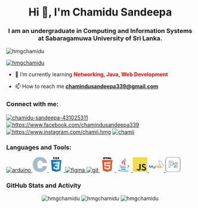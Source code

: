 <h1 align="center">Hi 👋, I'm Chamidu Sandeepa</h1>
<h3 align="center">I am an undergraduate in Computing and Information Systems at Sabaragamuwa University of Sri Lanka.</h3>

<p align="left"> <img src="https://komarev.com/ghpvc/?username=hmgchamidu&label=Profile%20views&color=0e75b6&style=flat" alt="hmgchamidu" /> </p>

<p align="left"> <a href="https://github.com/ryo-ma/github-profile-trophy"><img src="https://github-profile-trophy.vercel.app/?username=hmgchamidu&theme=darkhub" alt="hmgchamidu" /></a> </p>

- 🌱 I’m currently learning **<span style="color:red;">Networking, Java, Web Development</span>**

- 📫 How to reach me **chamindusandeepa339@gmail.com**

<h3 align="left">Connect with me:</h3>
<p align="left">
<a href="https://linkedin.com/in/chamidu-sandeepa-431025311" target="blank"><img align="center" src="https://raw.githubusercontent.com/rahuldkjain/github-profile-readme-generator/master/src/images/icons/Social/linked-in-alt.svg" alt="chamidu-sandeepa-431025311" height="30" width="40" /></a>
<a href="https://fb.com/https://www.facebook.com/chamindusandeepa339" target="blank"><img align="center" src="https://raw.githubusercontent.com/rahuldkjain/github-profile-readme-generator/master/src/images/icons/Social/facebook.svg" alt="https://www.facebook.com/chamindusandeepa339" height="30" width="40" /></a>
<a href="https://instagram.com/https://www.instagram.com/chamii.hmg" target="blank"><img align="center" src="https://raw.githubusercontent.com/rahuldkjain/github-profile-readme-generator/master/src/images/icons/Social/instagram.svg" alt="https://www.instagram.com/chamii.hmg" height="30" width="40" /></a>
<a href="https://medium.com/chamii" target="blank"><img align="center" src="https://raw.githubusercontent.com/rahuldkjain/github-profile-readme-generator/master/src/images/icons/Social/medium.svg" alt="chamii" height="30" width="40" /></a>
</p>

<h3 align="left">Languages and Tools:</h3>
<p align="left"> <a href="https://www.arduino.cc/" target="_blank" rel="noreferrer"> <img src="https://cdn.worldvectorlogo.com/logos/arduino-1.svg" alt="arduino" width="40" height="40"/> </a> <a href="https://www.cprogramming.com/" target="_blank" rel="noreferrer"> <img src="https://raw.githubusercontent.com/devicons/devicon/master/icons/c/c-original.svg" alt="c" width="40" height="40"/> </a> <a href="https://www.w3schools.com/css/" target="_blank" rel="noreferrer"> <img src="https://raw.githubusercontent.com/devicons/devicon/master/icons/css3/css3-original-wordmark.svg" alt="css3" width="40" height="40"/> </a> <a href="https://www.figma.com/" target="_blank" rel="noreferrer"> <img src="https://www.vectorlogo.zone/logos/figma/figma-icon.svg" alt="figma" width="40" height="40"/> </a> <a href="https://git-scm.com/" target="_blank" rel="noreferrer"> <img src="https://www.vectorlogo.zone/logos/git-scm/git-scm-icon.svg" alt="git" width="40" height="40"/> </a> <a href="https://www.w3.org/html/" target="_blank" rel="noreferrer"> <img src="https://raw.githubusercontent.com/devicons/devicon/master/icons/html5/html5-original-wordmark.svg" alt="html5" width="40" height="40"/> </a> <a href="https://www.java.com" target="_blank" rel="noreferrer"> <img src="https://raw.githubusercontent.com/devicons/devicon/master/icons/java/java-original.svg" alt="java" width="40" height="40"/> </a> <a href="https://developer.mozilla.org/en-US/docs/Web/JavaScript" target="_blank" rel="noreferrer"> <img src="https://raw.githubusercontent.com/devicons/devicon/master/icons/javascript/javascript-original.svg" alt="javascript" width="40" height="40"/> </a> <a href="https://www.mysql.com/" target="_blank" rel="noreferrer"> <img src="https://raw.githubusercontent.com/devicons/devicon/master/icons/mysql/mysql-original-wordmark.svg" alt="mysql" width="40" height="40"/> </a> <a href="https://www.photoshop.com/en" target="_blank" rel="noreferrer"> <img src="https://raw.githubusercontent.com/devicons/devicon/master/icons/photoshop/photoshop-line.svg" alt="photoshop" width="40" height="40"/> </a> </p>

### GitHub Stats and Activity

<div align="center">
    <img src="https://github-readme-stats.vercel.app/api/top-langs?username=hmgchamidu&show_icons=true&locale=en&layout=compact&theme=dark" alt="hmgchamidu" />
    <img src="https://github-readme-stats.vercel.app/api?username=hmgchamidu&show_icons=true&locale=en&theme=dark" alt="hmgchamidu" />
    <img src="https://github-readme-streak-stats.herokuapp.com/?user=hmgchamidu&theme=dark" alt="hmgchamidu" />
</div>
